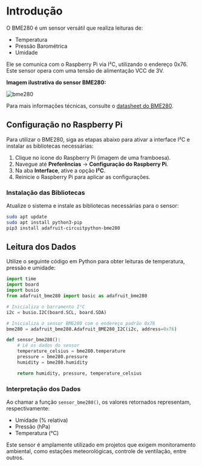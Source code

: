 # Introdução

O BME280 é um sensor versátil que realiza leituras de: 

- Temperatura
- Pressão Barométrica
- Umidade

Ele se comunica com o Raspberry Pi via I²C, utilizando o endereço 0x76. Este sensor opera com uma tensão de alimentação VCC de 3V. 

**Imagem ilustrativa do sensor BME280:** 

![bme280](https://github.com/user-attachments/assets/8659d61b-ad94-4567-bb5c-6dbccf01b21f)


Para mais informações técnicas, consulte o [datasheet do BME280](https://www.mouser.com/datasheet/2/783/BST-BME280-DS002-1509607.pdf?srsltid=AfmBOop-gdYKkXnbAD9bpCml_pHpVhmNiTOP9BESw5skehoDlsiTTI81).

## Configuração no Raspberry Pi

Para utilizar o BME280, siga as etapas abaixo para ativar a interface I²C e instalar as bibliotecas necessárias: 

1. Clique no ícone do Raspberry Pi (imagem de uma framboesa).
2. Navegue até **Preferências** → **Configuração do Raspberry Pi**.
3. Na aba **Interface**, ative a opção **I²C**.
4. Reinicie o Raspberry Pi para aplicar as configurações.

### Instalação das Bibliotecas

Atualize o sistema e instale as bibliotecas necessárias para o sensor:

```bash
sudo apt update
sudo apt install python3-pip
pip3 install adafruit-circuitpython-bme280
```
## Leitura dos Dados

Utilize o seguinte código em Python para obter leituras de temperatura, pressão e umidade:

```python
import time
import board
import busio
from adafruit_bme280 import basic as adafruit_bme280

# Inicializa o barramento I²C
i2c = busio.I2C(board.SCL, board.SDA)

# Inicializa o sensor BME280 com o endereço padrão 0x76
bme280 = adafruit_bme280.Adafruit_BME280_I2C(i2c, address=0x76)

def sensor_bme280():
    # Lê os dados do sensor
    temperature_celsius = bme280.temperature
    pressure = bme280.pressure
    humidity = bme280.humidity

    return humidity, pressure, temperature_celsius
```
### Interpretação dos Dados

Ao chamar a função `sensor_bme280()`, os valores retornados representam, respectivamente:

- Umidade (% relativa)
- Pressão (hPa)
- Temperatura (°C)

Este sensor é amplamente utilizado em projetos que exigem monitoramento ambiental, como estações meteorológicas, controle de ventilação, entre outros.
